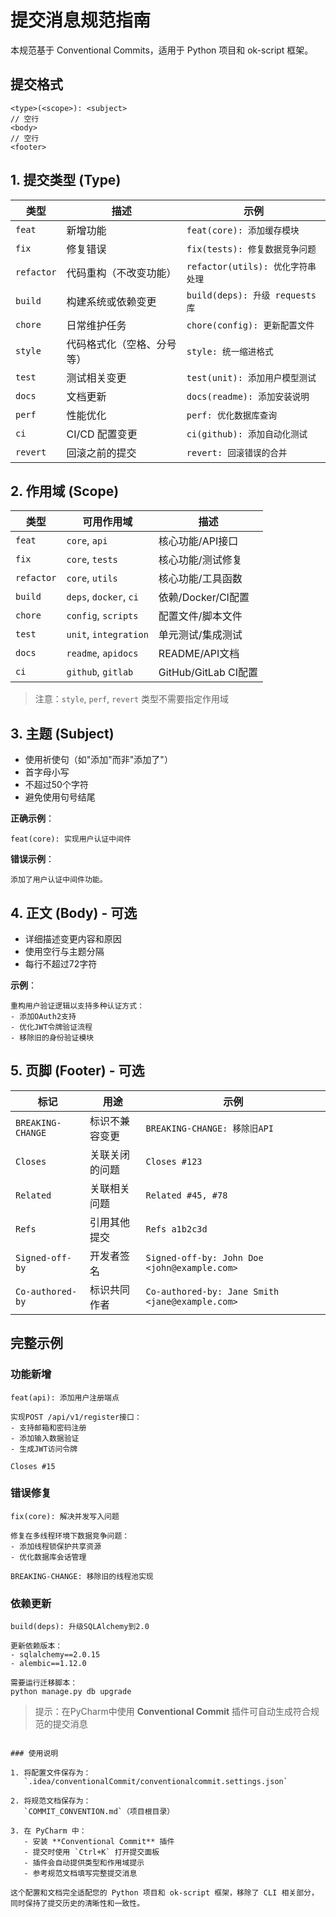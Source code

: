 # 提交消息规范指南

本规范基于 Conventional Commits，适用于 Python 项目和 ok-script 框架。

## 提交格式

```
<type>(<scope>): <subject>
// 空行
<body>
// 空行
<footer>
```

## 1. 提交类型 (Type)

| 类型         | 描述            | 示例                           |
|------------|---------------|------------------------------|
| `feat`     | 新增功能          | `feat(core): 添加缓存模块`         |
| `fix`      | 修复错误          | `fix(tests): 修复数据竞争问题`       |
| `refactor` | 代码重构（不改变功能）   | `refactor(utils): 优化字符串处理`   |
| `build`    | 构建系统或依赖变更     | `build(deps): 升级 requests 库` |
| `chore`    | 日常维护任务        | `chore(config): 更新配置文件`      |
| `style`    | 代码格式化（空格、分号等） | `style: 统一缩进格式`              |
| `test`     | 测试相关变更        | `test(unit): 添加用户模型测试`       |
| `docs`     | 文档更新          | `docs(readme): 添加安装说明`       |
| `perf`     | 性能优化          | `perf: 优化数据库查询`              |
| `ci`       | CI/CD 配置变更    | `ci(github): 添加自动化测试`        |
| `revert`   | 回滚之前的提交       | `revert: 回滚错误的合并`            |

## 2. 作用域 (Scope)

| 类型         | 可用作用域                  | 描述                 |
|------------|------------------------|--------------------|
| `feat`     | `core`, `api`          | 核心功能/API接口         |
| `fix`      | `core`, `tests`        | 核心功能/测试修复          |
| `refactor` | `core`, `utils`        | 核心功能/工具函数          |
| `build`    | `deps`, `docker`, `ci` | 依赖/Docker/CI配置     |
| `chore`    | `config`, `scripts`    | 配置文件/脚本文件          |
| `test`     | `unit`, `integration`  | 单元测试/集成测试          |
| `docs`     | `readme`, `apidocs`    | README/API文档       |
| `ci`       | `github`, `gitlab`     | GitHub/GitLab CI配置 |

> 注意：`style`, `perf`, `revert` 类型不需要指定作用域

## 3. 主题 (Subject)

- 使用祈使句（如"添加"而非"添加了"）
- 首字母小写
- 不超过50个字符
- 避免使用句号结尾

**正确示例**：

```
feat(core): 实现用户认证中间件
```

**错误示例**：

```
添加了用户认证中间件功能。
```

## 4. 正文 (Body) - 可选

- 详细描述变更内容和原因
- 使用空行与主题分隔
- 每行不超过72字符

**示例**：

```
重构用户验证逻辑以支持多种认证方式：
- 添加OAuth2支持
- 优化JWT令牌验证流程
- 移除旧的身份验证模块
```

## 5. 页脚 (Footer) - 可选

| 标记                | 用途      | 示例                                              |
|-------------------|---------|-------------------------------------------------|
| `BREAKING-CHANGE` | 标识不兼容变更 | `BREAKING-CHANGE: 移除旧API`                       |
| `Closes`          | 关联关闭的问题 | `Closes #123`                                   |
| `Related`         | 关联相关问题  | `Related #45, #78`                              |
| `Refs`            | 引用其他提交  | `Refs a1b2c3d`                                  |
| `Signed-off-by`   | 开发者签名   | `Signed-off-by: John Doe <john@example.com>`    |
| `Co-authored-by`  | 标识共同作者  | `Co-authored-by: Jane Smith <jane@example.com>` |

## 完整示例

### 功能新增

```
feat(api): 添加用户注册端点

实现POST /api/v1/register接口：
- 支持邮箱和密码注册
- 添加输入数据验证
- 生成JWT访问令牌

Closes #15
```

### 错误修复

```
fix(core): 解决并发写入问题

修复在多线程环境下数据竞争问题：
- 添加线程锁保护共享资源
- 优化数据库会话管理

BREAKING-CHANGE: 移除旧的线程池实现
```

### 依赖更新

```
build(deps): 升级SQLAlchemy到2.0

更新依赖版本：
- sqlalchemy==2.0.15
- alembic==1.12.0

需要运行迁移脚本：
python manage.py db upgrade
```

> 提示：在PyCharm中使用 **Conventional Commit** 插件可自动生成符合规范的提交消息

```

### 使用说明

1. 将配置文件保存为：  
   `.idea/conventionalCommit/conventionalcommit.settings.json`

2. 将规范文档保存为：  
   `COMMIT_CONVENTION.md`（项目根目录）

3. 在 PyCharm 中：
   - 安装 **Conventional Commit** 插件
   - 提交时使用 `Ctrl+K` 打开提交面板
   - 插件会自动提供类型和作用域提示
   - 参考规范文档填写完整提交消息

这个配置和文档完全适配您的 Python 项目和 ok-script 框架，移除了 CLI 相关部分，同时保持了提交历史的清晰性和一致性。